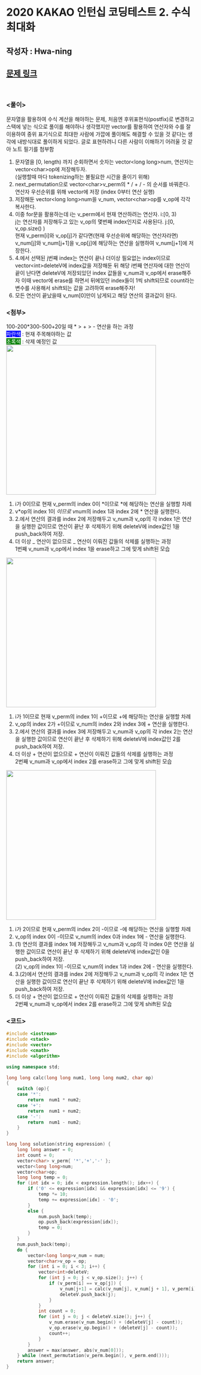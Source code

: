 # 2020 KAKAO 인턴십 코딩테스트 2. 수식최대화

## 작성자 : Hwa-ning

## [문제 링크](https://programmers.co.kr/learn/courses/30/lessons/67257)

<br/>

### <풀이>

문자열을 활용하여 수식 계산을 해야하는 문제, 처음엔 후위표현식(postfix)로 변경하고 스택에 넣는 식으로 풀이를 해야하나 생각했지만 vector를 활용하여 연산자와 수를 잘 이용하여 중위 표기식으로 최대한 사람에 가깝에 풀이해도 해결할 수 있을 것 같다는 생각에 내방식대로 풀이하게 되었다. 글로 표현하려니 다른 사람이 이해하기 어려울 것 같아 노트 필기를 첨부함

1. 문자열을 [0, length) 까지 순회하면서 숫자는 vector\<long long>num, 연산자는 vector\<char>op에 저장해두자. <br>(실행할때 마다 tokenizing하는 불필요한 시간을 줄이기 위해)
2. next_permutation으로 vector\<char>v_perm의 \* / + / - 의 순서를 바꿔준다. 연산자 우선순위를 위해 vector에 저장 (index 0부터 연산 실행)
3. 저장해둔 vector\<long long>num을 v_num, vector\<char>op를 v_op에 각각 복사한다.
4. 이중 for문을 활용하는데 i는 v_perm에서 현재 연산하려는 연산자. i:[0, 3)<br>
   j는 연산자를 저장해두고 있는 v_op의 몇번째 index인지로 사용된다. j:[0, v_op.size() )<br> 현재 v_perm[i]와 v_op[j]가 같다면(현재 우선순위에 해당하는 연산자라면) v_num[j]와 v_num[j+1]을 v_op[j]에 해당하는 연산을 실행하여 v_num[j+1]에 저장한다.
5. 4.에서 선택된 j번째 index는 연산이 끝나 더이상 필요없는 index이므로 vector\<int>deleteV에 index값을 저장해둔 뒤 해당 i번째 연산자에 대한 연산이 끝이 난다면 deleteV에 저장되있던 index 값들을 v_num과 v_op에서 erase해주자 이때 vector에 erase를 하면서 뒤에있던 index들이 1씩 shift되므로 count라는 변수를 사용해서 shift되는 값을 고려하여 erase해주자!<br>
6. 모든 연산이 끝났을때 v_num[0]만이 남게되고 해당 연산의 결과값이 된다.

### <첨부>

100-200*300-500+20일 때 * > + > - 연산을 하는 과정<br>
<span style="background:blue;color:white">파란색</span> : 현재 주목해야하는 값<br>
<span style="background:green;color:white">초록색</span> : 삭제 예정인 값<br>
<img src = "https://user-images.githubusercontent.com/69469529/118237409-447b5f80-b4d2-11eb-9665-3b8c10fe5381.JPG" width="400" height="400">

1. i가 0이므로 현재 v_perm의 index 0이 *이므로 *에 해당하는 연산을 실행할 차례
2. v*op의 index 1이 *이므로 v*num의 index 1과 index 2에 * 연산을 실행한다.
3. 2.에서 연산의 결과를 index 2에 저장해두고 v_num과 v_op의 각 index 1은 연산을 실행한 값이므로 연산이 끝난 후 삭제하기 위해 deleteV에 index값인 1을 push_back하여 저장.
4. 더 이상 _ 연산이 없으므로 _ 연산이 이뤄진 값들의 삭제를 실행하는 과정<br> 1번째 v_num과 v_op에서 index 1을 erase하고 그에 맞게 shift된 모습

<img src = "https://user-images.githubusercontent.com/69469529/118237421-47765000-b4d2-11eb-9f98-f27b8952cf03.JPG" width="400" height="400">

1. i가 1이므로 현재 v_perm의 index 1이 +이므로 +에 해당하는 연산을 실행할 차례
2. v_op의 index 2가 +이므로 v_num의 index 2와 index 3에 + 연산을 실행한다.
3. 2.에서 연산의 결과를 index 3에 저장해두고 v_num과 v_op의 각 index 2는 연산을 실행한 값이므로 연산이 끝난 후 삭제하기 위해 deleteV에 index값인 2를 push_back하여 저장.
4. 더 이상 + 연산이 없으므로 + 연산이 이뤄진 값들의 삭제를 실행하는 과정<br> 2번째 v_num과 v_op에서 index 2를 erase하고 그에 맞게 shift된 모습

<img src = "https://user-images.githubusercontent.com/69469529/118237426-49401380-b4d2-11eb-85dc-02e6c66f75bc.JPG" width="400" height="400">

1. i가 2이므로 현재 v_perm의 index 2이 -이므로 -에 해당하는 연산을 실행할 차례
2. v_op의 index 0이 -이므로 v_num의 index 0과 index 1에 - 연산을 실행한다.
3. (1) 연산의 결과를 index 1에 저장해두고 v_num과 v_op의 각 index 0은 연산을 실행한 값이므로 연산이 끝난 후 삭제하기 위해 deleteV에 index값인 0을 push_back하여 저장.<br>
   (2) v_op의 index 1이 -이므로 v_num의 index 1과 index 2에 - 연산을 실행한다.
4. 3.(2)에서 연산의 결과를 index 2에 저장해두고 v_num과 v_op의 각 index 1은 연산을 실행한 값이므로 연산이 끝난 후 삭제하기 위해 deleteV에 index값인 1을 push_back하여 저장.
5. 더 이상 + 연산이 없으므로 + 연산이 이뤄진 값들의 삭제를 실행하는 과정<br> 2번째 v_num과 v_op에서 index 2를 erase하고 그에 맞게 shift된 모습

### <코드>

```C++
#include <iostream>
#include <stack>
#include <vector>
#include <cmath>
#include <algorithm>

using namespace std;

long long calc(long long num1, long long num2, char op)
{
    switch (op){
    case '*':
        return  num1 * num2;
    case '+':
        return  num1 + num2;
    case '-':
        return  num1 - num2;
    }
}

long long solution(string expression) {
    long long answer = 0;
    int count = 0;
    vector<char> v_perm{ '*','+','-' };
    vector<long long>num;
    vector<char>op;
    long long temp = 0;
    for (int idx = 0; idx < expression.length(); idx++) {
        if ('0' <= expression[idx] && expression[idx] <= '9') {
            temp *= 10;
            temp += expression[idx] - '0';
        }
        else {
            num.push_back(temp);
            op.push_back(expression[idx]);
            temp = 0;
        }
    }
    num.push_back(temp);
    do {
        vector<long long>v_num = num;
        vector<char>v_op = op;
        for (int i = 0; i < 3; i++) {
            vector<int>deleteV;
            for (int j = 0; j < v_op.size(); j++) {
                if (v_perm[i] == v_op[j]) {
                    v_num[j+1] = calc(v_num[j], v_num[j + 1], v_perm[i]);
                    deleteV.push_back(j);
                }
            }
            int count = 0;
            for (int j = 0; j < deleteV.size(); j++) {
                v_num.erase(v_num.begin() + (deleteV[j] - count));
                v_op.erase(v_op.begin() + (deleteV[j] - count));
                count++;
            }
        }
        answer = max(answer, abs(v_num[0]));
    } while (next_permutation(v_perm.begin(), v_perm.end()));
    return answer;
}
```
